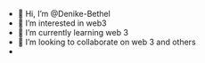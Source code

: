 - 👋 Hi, I’m @Denike-Bethel
- 👀 I’m interested in web3
- 🌱 I’m currently learning web 3
- 💞️ I’m looking to collaborate on web 3 and others
- 

<!---
Denike-Bethel/Denike-Bethel is a ✨ special ✨ repository because its `README.md` (this file) appears on your GitHub profile.
You can click the Preview link to take a look at your changes.
--->
